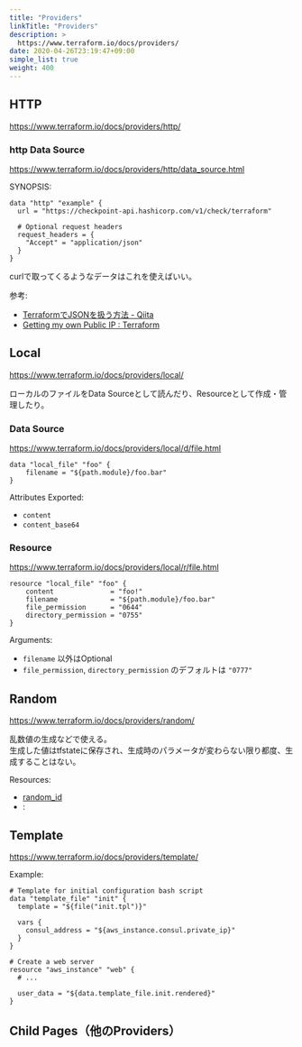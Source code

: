 ```yaml
---
title: "Providers"
linkTitle: "Providers"
description: >
  https://www.terraform.io/docs/providers/
date: 2020-04-26T23:19:47+09:00
simple_list: true
weight: 400
---
```


## HTTP

https://www.terraform.io/docs/providers/http/

### http Data Source

https://www.terraform.io/docs/providers/http/data_source.html

SYNOPSIS:

```HCL
data "http" "example" {
  url = "https://checkpoint-api.hashicorp.com/v1/check/terraform"

  # Optional request headers
  request_headers = {
    "Accept" = "application/json"
  }
}
```

curlで取ってくるようなデータはこれを使えばいい。

参考:

- [TerraformでJSONを扱う方法 - Qiita](https://qiita.com/tshohe/items/81e46e516ef4559dd32d)
- [Getting my own Public IP : Terraform](https://www.reddit.com/r/Terraform/comments/9g62ox/getting_my_own_public_ip/)

## Local

https://www.terraform.io/docs/providers/local/

ローカルのファイルをData Sourceとして読んだり、Resourceとして作成・管理したり。

### Data Source

https://www.terraform.io/docs/providers/local/d/file.html

```HCL
data "local_file" "foo" {
    filename = "${path.module}/foo.bar"
}
```

Attributes Exported:

- `content`
- `content_base64`

### Resource

https://www.terraform.io/docs/providers/local/r/file.html

```HCL
resource "local_file" "foo" {
    content              = "foo!"
    filename             = "${path.module}/foo.bar"
    file_permission      = "0644"
    directory_permission = "0755"
}
```

Arguments:

- `filename` 以外はOptional
- `file_permission`, `directory_permission` のデフォルトは `"0777"`

## Random

https://www.terraform.io/docs/providers/random/

乱数値の生成などで使える。  
生成した値はtfstateに保存され、生成時のパラメータが変わらない限り都度、生成することはない。

Resources:

- [random_id](https://www.terraform.io/docs/providers/random/r/id.html)
- :

## Template

https://www.terraform.io/docs/providers/template/

Example:

```HCL
# Template for initial configuration bash script
data "template_file" "init" {
  template = "${file("init.tpl")}"

  vars {
    consul_address = "${aws_instance.consul.private_ip}"
  }
}

# Create a web server
resource "aws_instance" "web" {
  # ...

  user_data = "${data.template_file.init.rendered}"
}
```

## Child Pages（他のProviders）